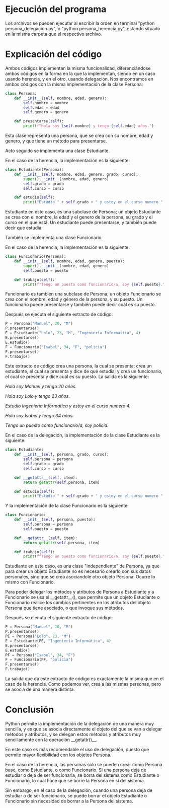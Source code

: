 # Ejecución del programa
Los archivos se pueden ejecutar al escribir la orden en terminal "python persona_delegacion.py", o "python persona_herencia.py", estando situado en la misma carpeta que el respectivo archivo.
# Explicación del código
Ambos códigos implementan la misma funcionalidad, diferenciándose ambos códigos en la forma en la que la implementan, siendo en un caso usando herencia, y en el otro, usando delegación.
Nos encontramos en ambos códigos con la misma implementación de la clase Persona:
```python
class Persona:
    def __init__(self, nombre, edad, genero):
        self.nombre = nombre
        self.edad = edad
        self.genero = genero

    def presentarse(self):
        print(f"Hola soy {self.nombre} y tengo {self.edad} años.")
```
Esta clase representa una persona, que se crea con su nombre, edad y genero, y que tiene un método para presentarse.

Acto seguido se implementa una clase Estudiante.

En el caso de la herencia, la implementación es la siguiente:

```python
class Estudiante(Persona):
    def __init__(self, nombre, edad, genero, grado, curso):
        super().__init__(nombre, edad, genero)
        self.grado = grado
        self.curso = curso

    def estudio(self):
        print("Estudio " + self.grado + " y estoy en el curso numero " + str(self.curso) + ".")
```

Estudiante en este caso, es una subclase de Persona; un objeto Estudiante se crea con el nombre, la edad y el genero de la persona, su grado y el curso en el que está. Un estudiante puede presentarse, y también puede decir que estudia.

También se implementa una clase Funcionario.

En el caso de la herencia, la implementación es la siguiente:

```python
class Funcionario(Persona):
    def __init__(self, nombre, edad, genero, puesto):
        super().__init__(nombre, edad, genero)
        self.puesto = puesto

    def trabajo(self):
        print(f"Tengo un puesto como funcionario/a, soy {self.puesto}.")
```

Funcionario es también una subclase de Persona; un objeto Funcionario se crea con el nombre, edad y género de la persona, y su puesto. Un funcionario puede presentarse y también puede decir cuál es su puesto.

Después se ejecuta el siguiente extracto de código:
```python
P = Persona("Manuel", 20, "M")
P.presentarse()
E = Estudiante("Lolo", 23, "M", "Ingeniería Informática", 4)
E.presentarse()
E.estudio()
F = Funcionario("Isabel", 34, "F", "policia")
F.presentarse()
F.trabajo()
```
Este extracto de código crea una persona, la cual se presenta; crea un estudiante, el cual se presenta y dice de qué estudia; y crea un funcionario, el cual se presenta y dice cuál es su puesto. La salida es la siguiente:

_Hola soy Manuel y tengo 20 años._

_Hola soy Lolo y tengo 23 años._

_Estudio Ingeniería Informática y estoy en el curso numero 4._

_Hola soy Isabel y tengo 34 años._

_Tengo un puesto como funcionario/a, soy policia._

En el caso de la delegación, la implementación de la clase Estudiante es la siguiente:

```python
class Estudiante:
    def __init__(self, persona, grado, curso):
        self.persona = persona
        self.grado = grado
        self.curso = curso

    def __getattr__(self, item):
        return getattr(self.persona, item)

    def estudio(self):
        print("Estudio " + self.grado + " y estoy en el curso numero " + str(self.curso) +".")
```

Y la implementación de la clase Funcionario es la siguiente:

```python
class Funcionario:
    def __init__(self, persona, puesto):
        self.persona = persona
        self.puesto = puesto

    def __getattr__(self, item):
        return getattr(self.persona, item)

    def trabajo(self):
        print(f"Tengo un puesto como funcionario/a, soy {self.puesto}.")
```

Estudiante en este caso, es una clase "independiente" de Persona, ya que para crear un objeto Estudiante no es necesario crearlo con sus datos personales, sino que se crea asociandole otro objeto Persona. Ocurre lo mismo con Funcionario.

Para poder delegar los métodos y atributos de Persona a Estudiante y a Funcionario se usa el \_\_getattr\_\_(), que permite que un objeto Estudiante o Funcionario realice los cambios pertinentes en los atributos del objeto Persona que tiene asociado, o que invoque sus métodos.

Después se ejecuta el siguiente extracto de código:
```python
P = Persona("Manuel", 20, "M")
P.presentarse()
PE = Persona("Lolo", 23, "M")
E = Estudiante(PE, "Ingeniería Informática", 4)
E.presentarse()
E.estudio()
PF = Persona("Isabel", 34, "F")
F = Funcionario(PF, "policia")
F.presentarse()
F.trabajo()
```

La salida que da este extracto de código es exactamente la misma que en el caso de la herencia. Como podemos ver, crea a las mismas personas, pero se asocia de una manera distinta.

# Conclusión

Python permite la implementación de la delegación de una manera muy sencilla, y es que se asocia directamente el objeto del que se van a delegar métodos y atributos, y se delegan estos métodos y atributos muy sencillamente con la operación \_\_getattr()\_\_.

En este caso es más recomendable el uso de delegación, puesto que permite mayor flexibilidad con los objetos Persona.

En el caso de la herencia, las personas solo se pueden crear como Persona base, como Estudiante, o como Funcionario. Si una persona deja de estudiar o deja de ser funcionaria, se borra del sistema como Estudiante o Funcionario, lo cual hace que se borre la Persona en sí del sistema.

Sin embargo, en el caso de la delegación, cuando una persona deja de estudiar o de ser funcionario, se puede borrar el objeto Estudiante o Funcionario sin necesidad de borrar a la Persona del sistema.
